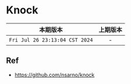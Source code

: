 # Knock

|本期版本| 上期版本
|:---:|:---:
`Fri Jul 26 23:13:04 CST 2024` | -

## Ref

* <https://github.com/nsarno/knock>